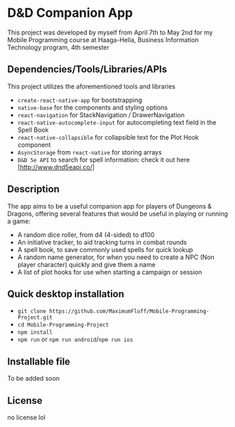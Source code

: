 # D&D Companion App

This project was developed by myself from April 7th to May 2nd for my Mobile Programming course at Haaga-Helia, Business Information Technology program, 4th semester

## Dependencies/Tools/Libraries/APIs

This project utilizes the aforementioned tools and libraries

* `create-react-native-app` for bootstrapping
* `native-base` for the components and styling options
* `react-navigation` for StackNavigation / DrawerNavigation
* `react-native-autocomplete-input` for autocompleting text field in the Spell Book
* `react-native-collapsible` for collapsible text for the Plot Hook component
* `AsyncStorage` from `react-native` for storing arrays
* `D&D 5e API` to search for spell information: check it out here [http://www.dnd5eapi.co/]

## Description

The app aims to be a useful companion app for players of Dungeons & Dragons, offering several features that would be useful in playing or running a game:

* A random dice roller, from d4 (4-sided) to d100
* An initiative tracker, to aid tracking turns in combat rounds
* A spell book, to save commonly used spells for quick lookup
* A random name generator, for when you need to create a NPC (Non player character) quickly and give them a name
* A list of plot hooks for use when starting a campaign or session


## Quick desktop installation

* `git clone https://github.com/MaximumFluff/Mobile-Programming-Project.git`
* `cd Mobile-Programming-Project`
* `npm install`
* `npm run` or `npm run android`/`npm run ios`

## Installable file

To be added soon

## License

no license lol

